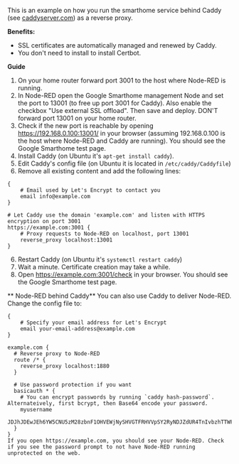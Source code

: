 This is an example on how you run the smarthome service behind Caddy (see [caddyserver.com](https://caddyserver.com/))
as a reverse proxy.

**Benefits:**
- SSL certificates are automatically managed and renewed by Caddy.
- You don't need to install to install Certbot.

**Guide**
1. On your home router forward port 3001 to the host where Node-RED is running.
2. In Node-RED open the Google Smarthome management Node and set the port to 13001 (to free up port 3001 for Caddy).
   Also enable the checkbox "Use external SSL offload". Then save and deploy. DON'T forward port 13001 on your home
   router.
3. Check if the new port is reachable by opening https://192.168.0.100:13001/ in your browser (assuming 192.168.0.100 is
   the host where Node-RED and Caddy are running). You should see the Google Smarthome test page.
4. Install Caddy (on Ubuntu it's `apt-get install caddy`).
5. Edit Caddy's config file (on Ubuntu it is located in `/etc/caddy/Caddyfile`)
6. Remove all existing content and add the following lines:

```
{
    # Email used by Let's Encrypt to contact you  
    email info@example.com
}

# Let Caddy use the domain 'example.com' and listen with HTTPS encryption on port 3001
https://example.com:3001 {
    # Proxy requests to Node-RED on localhost, port 13001
    reverse_proxy localhost:13001
}
```

6. Restart Caddy (on Ubuntu it's `systemctl restart caddy`)
7. Wait a minute. Certificate creation may take a while.
8. Open https://example.com:3001/check in your browser. You should see the Google Smarthome test page.




** Node-RED behind Caddy**
You can also use Caddy to deliver Node-RED. Change the config file to:

```
{
    # Specify your email address for Let's Encrypt
    email your-email-address@example.com
}

example.com {
  # Reverse proxy to Node-RED
  route /* {
    reverse_proxy localhost:1880
  }

  # Use password protection if you want
  basicauth * {
    # You can encrypt passwords by running `caddy hash-password`. Alternateively, first bcrypt, then Base64 encode your password.
    myusername
    JDJhJDEwJEh6YW5CNU5zM28zbnF1OHVEWjNySHVGTFRHVVpSY2RyNDJZdUR4TnIvbzhTTWFzZTdmV2Zp
  }
}
If you open https://example.com, you should see your Node-RED. Check if you see the password prompt to not have Node-RED running unprotected on the web.
